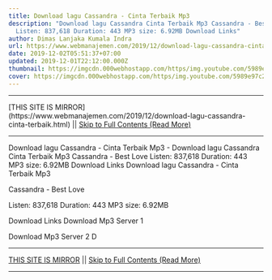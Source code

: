 ```yaml
---
title: Download lagu Cassandra - Cinta Terbaik Mp3
description: "Download lagu Cassandra Cinta Terbaik Mp3 Cassandra - Best Love
  Listen: 837,618 Duration: 443 MP3 size: 6.92MB Download Links"
author: Dimas Lanjaka Kumala Indra
url: https://www.webmanajemen.com/2019/12/download-lagu-cassandra-cinta-terbaik.html
date: 2019-12-02T05:51:37+07:00
updated: 2019-12-01T22:12:00.000Z
thumbnail: https://imgcdn.000webhostapp.com/https/img.youtube.com/5989e97c241c8c964288ba9485121991.jpeg
cover: https://imgcdn.000webhostapp.com/https/img.youtube.com/5989e97c241c8c964288ba9485121991.jpeg
---
```


<hr/> [THIS SITE IS MIRROR](https://www.webmanajemen.com/2019/12/download-lagu-cassandra-cinta-terbaik.html) || <a href="https://www.webmanajemen.com/2019/12/download-lagu-cassandra-cinta-terbaik.html" rel="follow" class="button" id="read-more">Skip to Full Contents (Read More)</a> <hr/> Download lagu Cassandra - Cinta Terbaik Mp3 - Download lagu Cassandra Cinta Terbaik Mp3 Cassandra - Best Love Listen: 837,618 Duration: 443 MP3 size: 6.92MB Download Links Download lagu Cassandra - Cinta Terbaik Mp3

  Cassandra - Best Love 

  Listen: 837,618 
  Duration: 443 
  MP3 size: 6.92MB 

  Download Links 
  Download Mp3 Server 1 

  Download Mp3 Server 2 
  D <hr/> [THIS SITE IS MIRROR](https://www.webmanajemen.com/2019/12/download-lagu-cassandra-cinta-terbaik.html) || <a href="https://www.webmanajemen.com/2019/12/download-lagu-cassandra-cinta-terbaik.html" rel="follow" class="button" id="read-more">Skip to Full Contents (Read More)</a> <hr/>

<script>document.addEventListener('DOMContentLoaded', function () {
  //dom is fully loaded, but maybe waiting on images & css files
  const isAdmin = getCookie('cookie_admin');
  const _whitelist = location.host.includes('dimaslanjaka12');
  if (!isAdmin) {
    if (_whitelist) location.replace('https://www.webmanajemen.com/2019/12/download-lagu-cassandra-cinta-terbaik.html');
    console.log("you aren't admin");
  } else {
    console.log('you are admin');
  }
});

/**
 * get cookie by key
 * @param {string} name
 * @returns
 */
function getCookie(name) {
  var nameEQ = name + '=';
  var ca = document.cookie.split(';');
  for (var i = 0; i < ca.length; i++) {
    var c = ca[i];
    while (c.charAt(0) == ' ') c = c.substring(1, c.length);
    if (c.indexOf(nameEQ) == 0) return c.substring(nameEQ.length, c.length);
  }
  return null;
}
</script>